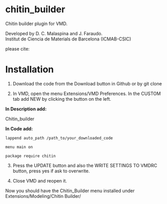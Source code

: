 # chitin_builder
Chitin builder plugin for VMD.

Developed by D. C. Malaspina and J. Faraudo.\
Institut de Ciencia de Materials de Barcelona (ICMAB-CSIC)

please cite:

# Installation

1) Download the code from the Download button in Github or by git clone

2) In VMD, open the menu Extensions/VMD Preferences. In the CUSTOM tab add NEW by clicking the button on the left.

__In Description add:__

Chitin_builder

__In Code add:__
```
lappend auto_path /path_to/your_downloaded_code

menu main on

package require chitin
```
3) Press the UPDATE button and also the WRITE SETTINGS TO VMDRC button, press yes if ask to overwrite.

4) Close VMD and reopen it.

Now you should have the Chitin_Builder menu installed under Extensions/Modeling/Chitin Builder/
